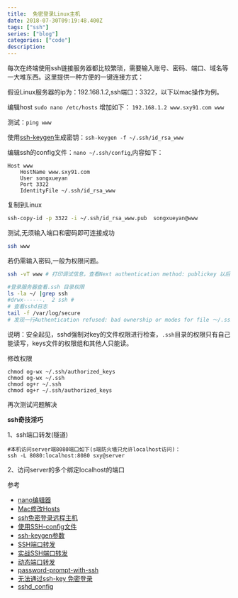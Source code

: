 ```yaml
---
title:  免密登录Linux主机
date: 2018-07-30T09:19:48.400Z
tags: ["ssh"]
series: ["blog"]
categories: ["code"]
description:
---
```


每次在终端使用ssh链接服务器都比较繁琐，需要输入账号、密码、端口、域名等一大堆东西。这里提供一种方便的一键连接方式：

假设Linux服务器的ip为：192.168.1.2,ssh端口：3322，以下以mac操作为例。


编辑host
`sudo nano /etc/hosts`
增加如下：
`192.168.1.2 www.sxy91.com www`

测试：`ping www`


使用[ssh-keygen](https://blog.csdn.net/u013227473/article/details/78989041)生成密钥：`ssh-keygen -f ~/.ssh/id_rsa_www`



编辑ssh的config文件：`nano ~/.ssh/config`,内容如下： 
```nginx
Host www
    HostName www.sxy91.com
    User songxueyan
    Port 3322
    IdentityFile ~/.ssh/id_rsa_www
```

复制到Linux
```sh
ssh-copy-id -p 3322 -i ~/.ssh/id_rsa_www.pub  songxueyan@www
```

测试,无须输入端口和密码即可连接成功

```sh
ssh www
```

若仍需输入密码,一般为权限问题。

```sh
ssh -vT www # 打印调试信息，查看Next authentication method: publickey 以后的行。发现有Offering public key，但没有Server accepts key

#登录服务器查看.ssh 目录权限
ls -la ~/ |grep ssh
#drwx------.  2 ssh # 
# 查看sshd日志
tail -f /var/log/secure
# 发现一行Authentication refused: bad ownership or modes for file ～/.ssh/authorized_keys
```

说明：安全起见，sshd强制对key的文件权限进行检查，`.ssh`目录的权限只有自己能读写，keys文件的权限组和其他人只能读。

修改权限

```shell
chmod og-wx ~/.ssh/authorized_keys
chmod og-wx ~/.ssh
chmod og+r ~/.ssh
chmod og+r ~/.ssh/authorized_keys
```

再次测试问题解决


**ssh奇技淫巧**

1、ssh端口转发(隧道)
```
#本机访问server端8080端口如下(s端防火墙只允许localhost访问)：
ssh -L 8080:localhost:8080 sxy@server
```

2、访问server的多个绑定localhost的端口


参考

- [nano编辑器](https://www.vpser.net/manage/nano.html)
- [Mac修改Hosts](https://www.jianshu.com/p/752211238c1b)
- [ssh免密登录远程主机](https://blog.csdn.net/feinifi/article/details/78213297)
- [使用SSH-config文件](http://daemon369.github.io/ssh/2015/03/21/using-ssh-config-file)
- [ssh-keygen参数](https://blog.51cto.com/13691477/2121696)
- [SSH端口转发](https://www.cnblogs.com/520yang/articles/5405323.html)
- [实战SSH端口转发](https://www.ibm.com/developerworks/cn/linux/l-cn-sshforward/)
- [动态端口转发](https://blog.fundebug.com/2017/04/24/ssh-port-forwarding/)
- [password-prompt-with-ssh](https://unix.stackexchange.com/questions/36540/why-am-i-still-getting-a-password-prompt-with-ssh-with-public-key-authentication)
- [无法通过ssh-key 免密登录](https://www.cnblogs.com/marility/p/8400354.html)
- [sshd_config](https://www.ssh.com/ssh/sshd_config/)